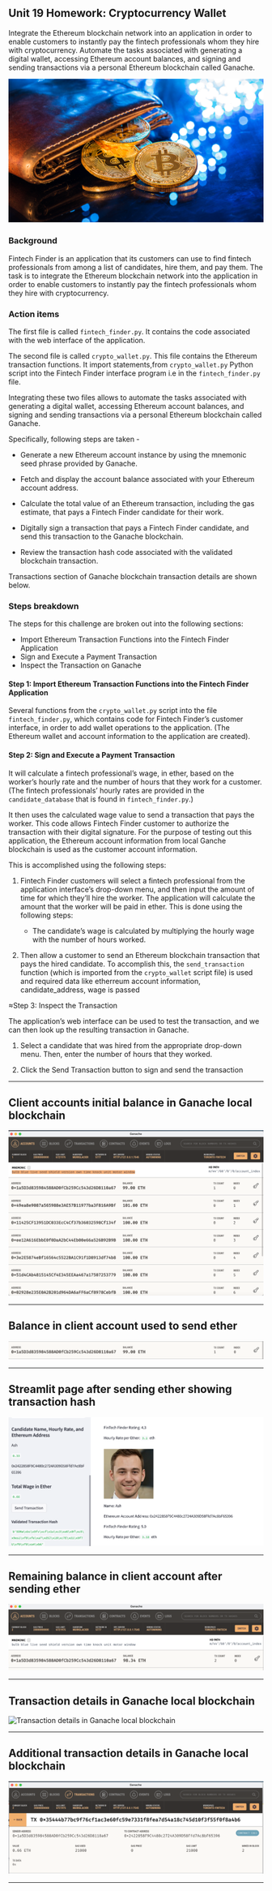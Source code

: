 ## Unit 19 Homework: Cryptocurrency Wallet
Integrate the Ethereum blockchain network into an application in order to enable  customers to instantly pay the fintech professionals whom they hire with cryptocurrency.   Automate the tasks associated with generating a digital wallet, accessing Ethereum account balances, and signing and sending transactions via a personal Ethereum blockchain called Ganache.



![An image shows a wallet with bitcoin.](Images/19-4-challenge-image.png)

### Background

Fintech Finder is an application that its customers can use to find fintech professionals from among a list of candidates, hire them, and pay them. The task is to integrate the Ethereum blockchain network into the application in order to enable  customers to instantly pay the fintech professionals whom they hire with cryptocurrency.


### Action items

The first file is called `fintech_finder.py`. It contains the code associated with the web interface of the application. 

The second file is called `crypto_wallet.py`. This file contains the Ethereum transaction functions. It import statements,from  `crypto_wallet.py` Python script into the Fintech Finder interface program i.e in the `fintech_finder.py` file.

Integrating these two files allows to automate the tasks associated with generating a digital wallet, accessing Ethereum account balances, and signing and sending transactions via a personal Ethereum blockchain called Ganache.

Specifically, following steps are taken -

* Generate a new Ethereum account instance by using the mnemonic seed phrase provided by Ganache.

* Fetch and display the account balance associated with your Ethereum account address.

* Calculate the total value of an Ethereum transaction, including the gas estimate, that pays a Fintech Finder candidate for their work.

* Digitally sign a transaction that pays a Fintech Finder candidate, and send this transaction to the Ganache blockchain.

* Review the transaction hash code associated with the validated blockchain transaction.

Transactions section of Ganache blockchain transaction details are shown below.

### Steps breakdown

The steps for this challenge are broken out into the following sections:

* Import Ethereum Transaction Functions into the Fintech Finder Application
* Sign and Execute a Payment Transaction
* Inspect the Transaction on Ganache

#### Step 1: Import Ethereum Transaction Functions into the Fintech Finder Application

Several functions from the `crypto_wallet.py` script into the file `fintech_finder.py`, which contains code for Fintech Finder’s customer interface, in order to add wallet operations to the application. (The Ethereum wallet and account information to the application are created).


#### Step 2: Sign and Execute a Payment Transaction

It will calculate a fintech professional’s wage, in ether, based on the worker’s hourly rate and the number of hours that they work for a customer. (The fintech professionals’ hourly rates are provided in the `candidate_database` that is found in `fintech_finder.py`.)

It then uses the calculated wage value to send a transaction that pays the worker. This code allows Fintech Finder customer to authorize the transaction with their digital signature. For the purpose of testing out this application, the Ethereum account information from local Ganche blockchain is used as the customer account information.

This is accomplished using  the following steps:

1. Fintech Finder customers will select a fintech professional from the application interface’s drop-down menu, and then input the amount of time for which they’ll hire the worker. The application will calculate the amount that the worker will be paid in ether.  This is done using the following steps:

    * The candidate’s wage is calculated by multiplying the hourly wage with the number of hours worked. 


2. Then allow a customer to send an Ethereum blockchain transaction that pays the hired candidate. To accomplish this, the `send_transaction` function (which is imported from the `crypto_wallet` script file) is used and required data like etherreum account information, candidate_address, wage is passed

≈Step 3: Inspect the Transaction

The application’s web interface can be used to test the transaction, and we can then look up the resulting transaction in Ganache. 

1. Select a candidate that was hired from the appropriate drop-down menu. Then, enter the number of hours that they worked. 

2. Click the Send Transaction button to sign and send the transaction

---

## Client accounts initial balance in Ganache local blockchain
![Client accounts initial balance in Ganache local blockchain](Images/Ganache_Accounts_Initial_1.png)

---
## Balance in client account used to send ether
![Balance in client account used to send ether](Images/ClientAccountInitialBalance_2.png)

---
## Streamlit page after sending ether showing transaction hash
![Streamlit page after sending ether showing transaction hash](Images/SendTransactionsRecipient_3.png)

---
## Remaining balance in client account after sending ether
![Remaining balance in client account after sending ether](Images/ClientAccountBalanceAfterSendingEther_4.png)

---
## Transaction details in Ganache local blockchain
![Transaction details in Ganache local blockchain](Images/1TransactionDetails1_5.png)

---
## Additional transaction details in Ganache local blockchain
![Additional transaction details in Ganache local blockchain](Images/TransactionDetails2_6.png)


---
